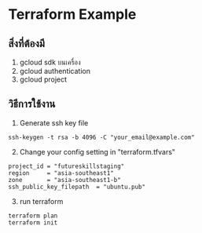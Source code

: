 # Terraform Example

## สิ่งที่ต้องมี

1. gcloud sdk บนเครื่อง
2. gcloud authentication
3. gcloud project

## วิธีการใช้งาน

1. Generate ssh key file

```
ssh-keygen -t rsa -b 4096 -C "your_email@example.com"
```

2. Change your config setting in "terraform.tfvars"

```
project_id = "futureskillstaging"
region     = "asia-southeast1"
zone       = "asia-southeast1-b"
ssh_public_key_filepath  = "ubuntu.pub"
```

3. run terraform

```
terraform plan
terraform init
```
